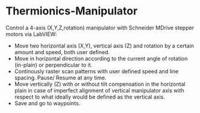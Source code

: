 # Thermionics-Manipulator
Control a 4-axis (X,Y,Z,rotation) manipulator with Schneider MDrive stepper motors via LabVIEW:
- Move two horizontal axis (X,Y), vertical axis (Z) and rotation by a certain amount and speed, both user defined. 
- Move in horizontal direction according to the current angle of rotation (in-plain) or perpendicular to it.
- Continously raster scan patterns with user defined speed and line spacing. Pause/ Resume at any time.
- Move vertically (Z) with or without tilt compensation in the horizontal plain in case of imperfect alignment of vertical manipulator axis with respect to what ideally would be defined as the vertical axis.
- Save and go to waypoints.
